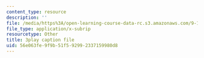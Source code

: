 ```yaml
---
content_type: resource
description: ''
file: /media/https%3A/open-learning-course-data-rc.s3.amazonaws.com/9-13-the-human-brain-spring-2019/56e063fe9f9b51f592992337159980d8_W2PY6z1Wddg.vtt
file_type: application/x-subrip
resourcetype: Other
title: 3play caption file
uid: 56e063fe-9f9b-51f5-9299-2337159980d8
---
```

